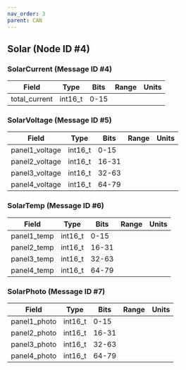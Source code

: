 ```yaml
---
nav_order: 3
parent: CAN
---
```


## Solar (Node ID #4)

### SolarCurrent (Message ID #4)

| Field         | Type    | Bits | Range | Units |
| ------------- | ------- | ---- | ----- | ----- |
| total_current | int16_t | 0-15 |       |       |

### SolarVoltage (Message ID #5)

| Field          | Type    | Bits  | Range | Units |
| -------------- | ------- | ----- | ----- | ----- |
| panel1_voltage | int16_t | 0-15  |       |       |
| panel2_voltage | int16_t | 16-31 |       |       |
| panel3_voltage | int16_t | 32-63 |       |       |
| panel4_voltage | int16_t | 64-79 |       |       |

### SolarTemp (Message ID #6)

| Field       | Type    | Bits  | Range | Units |
| ----------- | ------- | ----- | ----- | ----- |
| panel1_temp | int16_t | 0-15  |       |       |
| panel2_temp | int16_t | 16-31 |       |       |
| panel3_temp | int16_t | 32-63 |       |       |
| panel4_temp | int16_t | 64-79 |       |       |

### SolarPhoto (Message ID #7)

| Field        | Type    | Bits  | Range | Units |
| ------------ | ------- | ----- | ----- | ----- |
| panel1_photo | int16_t | 0-15  |       |       |
| panel2_photo | int16_t | 16-31 |       |       |
| panel3_photo | int16_t | 32-63 |       |       |
| panel4_photo | int16_t | 64-79 |       |       |


